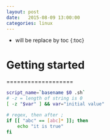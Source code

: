 ```yaml
---
layout: post
date:   2015-08-09 13:00:00
categories: linux
---
```

* will be replace by toc
{:toc}

# Getting started
===================

~~~ bash
script_name=`basename $0 .sh`
# -z = length of string is 0
[ -z "$var" ] && var="initial value"

# regex, then after ;
if [[ "abc" == [abc]* ]]; then
    echo "it is true"
fi

~~~

